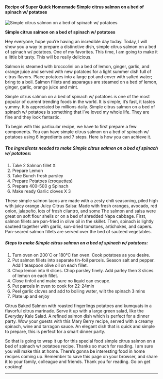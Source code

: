             

#### Recipe of Super Quick Homemade Simple citrus salmon on a bed of spinach w/ potatoes

![Simple citrus salmon on a bed of spinach w/ potatoes](https://img-global.cpcdn.com/recipes/d9235df58d7e0bda/751x532cq70/simple-citrus-salmon-on-a-bed-of-spinach-w-potatoes-recipe-main-photo.jpg)

**Simple citrus salmon on a bed of spinach w/ potatoes**

Hey everyone, hope you’re having an incredible day today. Today, I will show you a way to prepare a distinctive dish, simple citrus salmon on a bed of spinach w/ potatoes. One of my favorites. This time, I am going to make it a little bit tasty. This will be really delicious.

Salmon is steamed with broccolini on a bed of lemon, ginger, garlic, and orange juice and served with new potatoes for a light summer dish full of citrus flavors. Place potatoes into a large pot and cover with salted water; bring to a boil. Salmon fillets and asparagus are steamed on a bed of lemon, ginger, garlic, orange juice and mint.

Simple citrus salmon on a bed of spinach w/ potatoes is one of the most popular of current trending foods in the world. It is simple, it’s fast, it tastes yummy. It is appreciated by millions daily. Simple citrus salmon on a bed of spinach w/ potatoes is something that I’ve loved my whole life. They are fine and they look fantastic.

To begin with this particular recipe, we have to first prepare a few components. You can have simple citrus salmon on a bed of spinach w/ potatoes using 6 ingredients and 7 steps. Here is how you can achieve it.

##### The ingredients needed to make Simple citrus salmon on a bed of spinach w/ potatoes:

1.  Take 2 Salmon fillet X
2.  Prepare Lemon
3.  Take Bunch fresh parsley
4.  Prepare Potatoes (croquettes)
5.  Prepare 400-500 g Spinach
6.  Make ready Garlic cloves X 3

These simple salmon tacos are made with a zesty chili seasoning, piled high with juicy orange Juicy Citrus Salsa: Made with fresh oranges, avocado, red onion, jalapeño, lots of fresh cilantro, and some The salmon and salsa were great on soft flour shells or on a bed of shredded Napa cabbage. First, salmon fillets are pan-fried in olive oil in the skillet. Then, spinach is lightly sauteed together with garlic, sun-dried tomatoes, artichokes, and capers. Pan-seared salmon fillets are served over the bed of sauteed vegetables.

##### Steps to make Simple citrus salmon on a bed of spinach w/ potatoes:

1.  Turn oven on 200\`C or 180°C fan oven. Cook potatoes as you desire.
2.  Put salmon fillets into separate tin-foil parcels. Season salt and pepper. Add 1 teaspoon olive oil on each fillet.
3.  Chop lemon into 6 slices. Chop parsley finely. Add parley then 3 slices of lemon on each fillet.
4.  Close tinfoil and make sure no liquid can escape.
5.  Put parcels in oven to cook for 22-24min
6.  Peel garlic cloves and add to boiling water, wilt the spinach 3 mins
7.  Plate up and enjoy

Citrus Baked Salmon with roasted fingerlings potatoes and kumquats in a flavorful citrus marinade. Serve it up with a large green salad, like the Everyday Kale Salad. A refined salmon dish which is perfect for a dinner party. Wow your guests with this Mary Berry recipe, served with a creamy spinach, wine and tarragon sauce. An elegant dish that is quick and simple to prepare, this is perfect for a smart dinner party.

So that is going to wrap it up for this special food simple citrus salmon on a bed of spinach w/ potatoes recipe. Thanks so much for reading. I am sure you will make this at home. There’s gonna be interesting food in home recipes coming up. Remember to save this page on your browser, and share it to your family, colleague and friends. Thank you for reading. Go on get cooking!

* * *